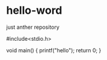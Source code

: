# hello-word
just anther repository

#include<stdio.h>

void  main()
{
   printf("hello");
   return 0;
}
